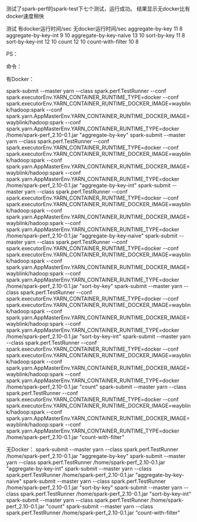 测试了spark-perf的spark-test下七个测试，运行成功。
结果显示无docker比有docker速度稍快

测试	有docker运行时间/sec	无docker运行时间/sec
aggregate-by-key	11	8
aggregate-by-key-int	9	10
aggregate-by-key-naive	13	10
sort-by-key	11	8
sort-by-key-int	12	10
count	12	10
count-with-filter	10	8

PS：

命令：

有Docker：

spark-submit --master yarn --class spark.perf.TestRunner --conf spark.executorEnv.YARN_CONTAINER_RUNTIME_TYPE=docker --conf spark.executorEnv.YARN_CONTAINER_RUNTIME_DOCKER_IMAGE=wayblink/hadoop:spark --conf spark.yarn.AppMasterEnv.YARN_CONTAINER_RUNTIME_DOCKER_IMAGE=wayblink/hadoop:spark --conf spark.yarn.AppMasterEnv.YARN_CONTAINER_RUNTIME_TYPE=docker  /home/spark-perf_2.10-0.1.jar "aggregate-by-key"
spark-submit --master yarn --class spark.perf.TestRunner --conf spark.executorEnv.YARN_CONTAINER_RUNTIME_TYPE=docker --conf spark.executorEnv.YARN_CONTAINER_RUNTIME_DOCKER_IMAGE=wayblink/hadoop:spark --conf spark.yarn.AppMasterEnv.YARN_CONTAINER_RUNTIME_DOCKER_IMAGE=wayblink/hadoop:spark --conf spark.yarn.AppMasterEnv.YARN_CONTAINER_RUNTIME_TYPE=docker  /home/spark-perf_2.10-0.1.jar "aggregate-by-key-int"
spark-submit --master yarn --class spark.perf.TestRunner --conf spark.executorEnv.YARN_CONTAINER_RUNTIME_TYPE=docker --conf spark.executorEnv.YARN_CONTAINER_RUNTIME_DOCKER_IMAGE=wayblink/hadoop:spark --conf spark.yarn.AppMasterEnv.YARN_CONTAINER_RUNTIME_DOCKER_IMAGE=wayblink/hadoop:spark --conf spark.yarn.AppMasterEnv.YARN_CONTAINER_RUNTIME_TYPE=docker  /home/spark-perf_2.10-0.1.jar "aggregate-by-key-naive"
spark-submit --master yarn --class spark.perf.TestRunner --conf spark.executorEnv.YARN_CONTAINER_RUNTIME_TYPE=docker --conf spark.executorEnv.YARN_CONTAINER_RUNTIME_DOCKER_IMAGE=wayblink/hadoop:spark --conf spark.yarn.AppMasterEnv.YARN_CONTAINER_RUNTIME_DOCKER_IMAGE=wayblink/hadoop:spark --conf spark.yarn.AppMasterEnv.YARN_CONTAINER_RUNTIME_TYPE=docker  /home/spark-perf_2.10-0.1.jar "sort-by-key"
spark-submit --master yarn --class spark.perf.TestRunner --conf spark.executorEnv.YARN_CONTAINER_RUNTIME_TYPE=docker --conf spark.executorEnv.YARN_CONTAINER_RUNTIME_DOCKER_IMAGE=wayblink/hadoop:spark --conf spark.yarn.AppMasterEnv.YARN_CONTAINER_RUNTIME_DOCKER_IMAGE=wayblink/hadoop:spark --conf spark.yarn.AppMasterEnv.YARN_CONTAINER_RUNTIME_TYPE=docker  /home/spark-perf_2.10-0.1.jar "sort-by-key-int"
spark-submit --master yarn --class spark.perf.TestRunner --conf spark.executorEnv.YARN_CONTAINER_RUNTIME_TYPE=docker --conf spark.executorEnv.YARN_CONTAINER_RUNTIME_DOCKER_IMAGE=wayblink/hadoop:spark --conf spark.yarn.AppMasterEnv.YARN_CONTAINER_RUNTIME_DOCKER_IMAGE=wayblink/hadoop:spark --conf spark.yarn.AppMasterEnv.YARN_CONTAINER_RUNTIME_TYPE=docker  /home/spark-perf_2.10-0.1.jar "count"
spark-submit --master yarn --class spark.perf.TestRunner --conf spark.executorEnv.YARN_CONTAINER_RUNTIME_TYPE=docker --conf spark.executorEnv.YARN_CONTAINER_RUNTIME_DOCKER_IMAGE=wayblink/hadoop:spark --conf spark.yarn.AppMasterEnv.YARN_CONTAINER_RUNTIME_DOCKER_IMAGE=wayblink/hadoop:spark --conf spark.yarn.AppMasterEnv.YARN_CONTAINER_RUNTIME_TYPE=docker  /home/spark-perf_2.10-0.1.jar "count-with-filter"

无Docker：
spark-submit --master yarn --class spark.perf.TestRunner /home/spark-perf_2.10-0.1.jar "aggregate-by-key"
spark-submit --master yarn --class spark.perf.TestRunner /home/spark-perf_2.10-0.1.jar "aggregate-by-key-int"
spark-submit --master yarn --class spark.perf.TestRunner /home/spark-perf_2.10-0.1.jar "aggregate-by-key-naive"
spark-submit --master yarn --class spark.perf.TestRunner /home/spark-perf_2.10-0.1.jar "sort-by-key"
spark-submit --master yarn --class spark.perf.TestRunner /home/spark-perf_2.10-0.1.jar "sort-by-key-int"
spark-submit --master yarn --class spark.perf.TestRunner /home/spark-perf_2.10-0.1.jar "count"
spark-submit --master yarn --class spark.perf.TestRunner /home/spark-perf_2.10-0.1.jar "count-with-filter"
